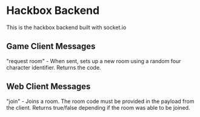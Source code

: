# Hackbox Backend
This is the hackbox backend built with socket.io

## Game Client Messages
"request room" - When sent, sets up a new room using a random four character identifier. Returns the code.

## Web Client Messages
"join" - Joins a room. The room code must be provided in the payload from the client. Returns true/false depending if the room was able to be joined.

